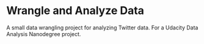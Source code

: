 # Wrangle and Analyze Data

A small data wrangling project for analyzing Twitter data.
For a Udacity Data Analysis Nanodegree project.

